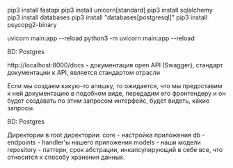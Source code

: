 pip3 install fastapi
pip3 install unicorn[standard]
pip3 install sqlalchemy
pip3 install databases
pip3 install "databases[postgresql]"
pip3 install psycopg2-binary   

 uvicorn main:app --reload
 python3 -m uvicorn main:app --reload

 BD: Postgres

http://localhost:8000/docs - документация open API (Swagger), стандарт документации к API, является стандартом отрасли

Если мы создаем какую-то апишку, то ожидается, что мы предоставим к ней документацию в подобном виде, передадим его фронтендеру и он будет создавать по этим запросом интерфейс, будет видеть, какие запросы.


BD: Postgres


Директории в root директории:
core - настройка приложения
db -
endpoints - handler'ы нашего приложения
models - наши модели
repository - паттерн, срок абстрации, инкапсулирующий в себе все, что относится к способу хранения данных. 